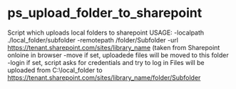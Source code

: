 # ps_upload_folder_to_sharepoint

Script which uploads local folders to sharepoint
USAGE:
 -localpath ./local_folder/subfolder
 -remotepath /folder/Subfolder
 -url  https://tenant.sharepoint.com/sites/library_name  (taken from Sharepoint onloine in browser
 -move if set, uploadede files will be moved to this folder
 -login if set, script asks for credentials and try to log in
Files will be uploaded from 
C:\local_folder
to 
https://tenant.sharepoint.com/sites/library_name/folder/Subfolder
